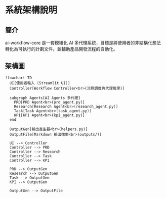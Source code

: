 # 系統架構說明

## 簡介
ai-workflow-core 是一套模組化 AI 多代理系統，目標是將使用者的非結構化想法轉化為可執行的計劃文件，並輔助產品開發流程的自動化。

## 架構圖
```mermaid
flowchart TD
  UI[使用者輸入 (Streamlit UI)]
  Controller[Workflow Controller<br>(流程調度與代理管理)]
  
  subgraph Agents[AI Agents 多代理]
    PRD[PRD Agent<br>(prd_agent.py)]
    Research[Research Agent<br>(research_agent.py)]
    Task[Task Agent<br>(task_agent.py)]
    KPI[KPI Agent<br>(kpi_agent.py)]
  end

  OutputGen[輸出產生器<br>(helpers.py)]
  OutputFile[Markdown 輸出檔案<br>(outputs/)]

  UI --> Controller
  Controller --> PRD
  Controller --> Research
  Controller --> Task
  Controller --> KPI

  PRD --> OutputGen
  Research --> OutputGen
  Task --> OutputGen
  KPI --> OutputGen

  OutputGen --> OutputFile
